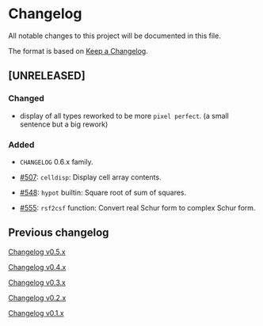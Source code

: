 # Changelog

All notable changes to this project will be documented in this file.

The format is based on [Keep a Changelog](https://keepachangelog.com/en/1.0.0/).

## [UNRELEASED]

### Changed

- display of all types reworked to be more `pixel perfect`. (a small sentence but a big rework)

### Added

- `CHANGELOG` 0.6.x family.

- [#507](http://github.com/Nelson-numerical-software/nelson/issues/507): `celldisp`: Display cell array contents.

- [#548](http://github.com/Nelson-numerical-software/nelson/issues/548): `hypot` builtin: Square root of sum of squares.

- [#555](http://github.com/Nelson-numerical-software/nelson/issues/555): `rsf2csf` function: Convert real Schur form to complex Schur form.

## Previous changelog

[Changelog v0.5.x](CHANGELOG-0.5.x.md)

[Changelog v0.4.x](CHANGELOG-0.4.x.md)

[Changelog v0.3.x](CHANGELOG-0.3.x.md)

[Changelog v0.2.x](CHANGELOG-0.2.x.md)

[Changelog v0.1.x](CHANGELOG-0.1.x.md)
